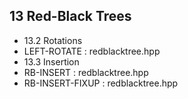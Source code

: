 13 Red-Black Trees
-------------------

- 13.2 Rotations
 - LEFT-ROTATE		   :	redblacktree.hpp
- 13.3 Insertion
 - RB-INSERT		     :	redblacktree.hpp	
 - RB-INSERT-FIXUP	:	redblacktree.hpp
